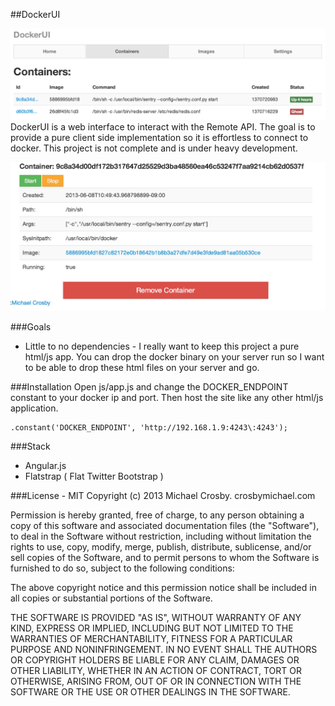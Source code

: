 ##DockerUI

![Containers](/containers.png)
DockerUI is a web interface to interact with the Remote API.  The goal is to provide a pure client side implementation so it is effortless to connect to docker.  This project is not complete and is under heavy development.

![Container](/container.png)


###Goals
* Little to no dependencies - I really want to keep this project a pure html/js app.  You can drop the docker binary on your server run so I want to be able to drop these html files on your server and go.

###Installation
Open js/app.js and change the DOCKER_ENDPOINT constant to your docker ip and port.  Then host the site like any other html/js application.


    .constant('DOCKER_ENDPOINT', 'http://192.168.1.9:4243\:4243');


###Stack
* Angular.js
* Flatstrap ( Flat Twitter Bootstrap )


###License - MIT
Copyright (c) 2013 Michael Crosby. crosbymichael.com

Permission is hereby granted, free of charge, to any person
obtaining a copy of this software and associated documentation 
files (the "Software"), to deal in the Software without 
restriction, including without limitation the rights to use, copy, 
modify, merge, publish, distribute, sublicense, and/or sell copies 
of the Software, and to permit persons to whom the Software is 
furnished to do so, subject to the following conditions:

The above copyright notice and this permission notice shall be 
included in all copies or substantial portions of the Software.

THE SOFTWARE IS PROVIDED "AS IS", WITHOUT WARRANTY OF ANY KIND,
EXPRESS OR IMPLIED,
INCLUDING BUT NOT LIMITED TO THE WARRANTIES OF MERCHANTABILITY, 
FITNESS FOR A PARTICULAR PURPOSE AND NONINFRINGEMENT. 
IN NO EVENT SHALL THE AUTHORS OR COPYRIGHT 
HOLDERS BE LIABLE FOR ANY CLAIM, 
DAMAGES OR OTHER LIABILITY, 
WHETHER IN AN ACTION OF CONTRACT, 
TORT OR OTHERWISE, 
ARISING FROM, OUT OF OR IN CONNECTION WITH 
THE SOFTWARE OR THE USE OR OTHER DEALINGS IN THE SOFTWARE.
